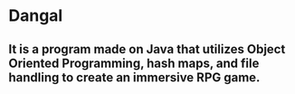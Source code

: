 # Dangal

## It is a program made on Java that utilizes Object Oriented Programming, hash maps, and file handling to create an immersive RPG game. 


